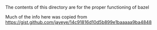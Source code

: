 The contents of this directory are for the proper functioning of bazel

Much of the info here was copied from https://gist.github.com/jayeye/14c91816d10d5b899e1baaaaa9ba4848



